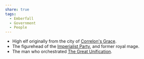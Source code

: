 ```yaml
---
share: true
tags:
  - Emberfall
  - Government
  - People
---
```

- High elf originally from the city of [Correlon's Grace](./Correlon's%20Grace.md).
- The figurehead of the [Imperialist Party](./Political%20Parties.md#Imperialist%20Party), and former royal mage.
- The man who orchestrated [The Great Unification](./The%20Great%20Unification.md).

